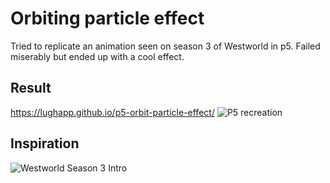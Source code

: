 # Orbiting particle effect
Tried to replicate an animation seen on season 3 of Westworld in p5.
Failed miserably but ended up with a cool effect.

## Result
https://lughapp.github.io/p5-orbit-particle-effect/
![P5 recreation](https://firebasestorage.googleapis.com/v0/b/applughwebsite.appspot.com/o/p5-orbit-particle-effect-final.gif?alt=media&token=cfc4093d-63b1-4e5e-88bb-c270093127e5)

## Inspiration
![Westworld Season 3 Intro](https://firebasestorage.googleapis.com/v0/b/applughwebsite.appspot.com/o/p5-orbit-particle-effect-inspiration.png?alt=media&token=64c84ab8-c110-404f-8a94-41b6f3c6c644)
